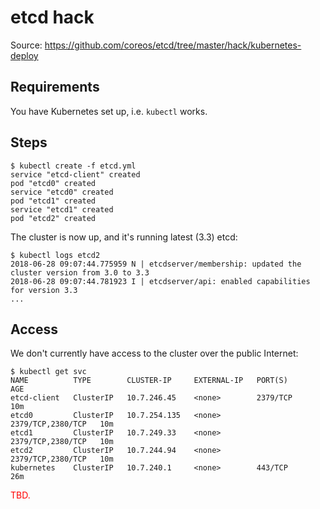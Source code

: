 # etcd hack

Source: https://github.com/coreos/etcd/tree/master/hack/kubernetes-deploy

## Requirements

You have Kubernetes set up, i.e. `kubectl` works.

## Steps

```
$ kubectl create -f etcd.yml 
service "etcd-client" created
pod "etcd0" created
service "etcd0" created
pod "etcd1" created
service "etcd1" created
pod "etcd2" created
```

The cluster is now up, and it's running latest (3.3) etcd:

```
$ kubectl logs etcd2
2018-06-28 09:07:44.775959 N | etcdserver/membership: updated the cluster version from 3.0 to 3.3
2018-06-28 09:07:44.781923 I | etcdserver/api: enabled capabilities for version 3.3
...
```

## Access

We don't currently have access to the cluster over the public Internet:

```
$ kubectl get svc
NAME          TYPE        CLUSTER-IP     EXTERNAL-IP   PORT(S)             AGE
etcd-client   ClusterIP   10.7.246.45    <none>        2379/TCP            10m
etcd0         ClusterIP   10.7.254.135   <none>        2379/TCP,2380/TCP   10m
etcd1         ClusterIP   10.7.249.33    <none>        2379/TCP,2380/TCP   10m
etcd2         ClusterIP   10.7.244.94    <none>        2379/TCP,2380/TCP   10m
kubernetes    ClusterIP   10.7.240.1     <none>        443/TCP             26m
``` 

<font color=red>TBD.</font>

